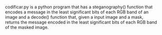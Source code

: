 codificar.py is a python program that has a steganography() function that encodes a message in the least significant bits of each RGB band of an image and a decode() function that, given a input image and a mask, returns the message encoded in the least significant bits of each RGB band of the masked image.
